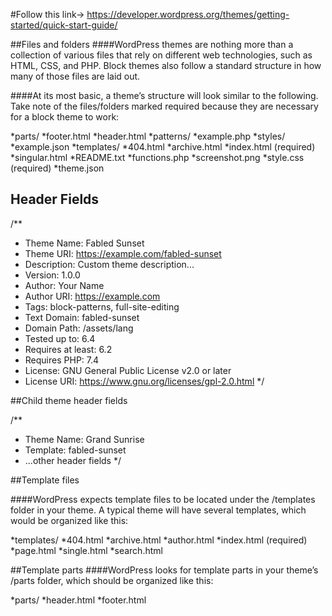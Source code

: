#Follow this link->
https://developer.wordpress.org/themes/getting-started/quick-start-guide/

##Files and folders
####WordPress themes are nothing more than a collection of various files that rely on different web technologies, such as HTML, CSS, and PHP. Block themes also follow a standard structure in how many of those files are laid out.

####At its most basic, a theme’s structure will look similar to the following. Take note of the files/folders marked required because they are necessary for a block theme to work:

*parts/
*footer.html
*header.html
*patterns/
*example.php
*styles/
*example.json
*templates/
*404.html
*archive.html
*index.html (required)
*singular.html
*README.txt
*functions.php
*screenshot.png
*style.css (required)
\*theme.json

## Header Fields

/\*\*

- Theme Name: Fabled Sunset
- Theme URI: https://example.com/fabled-sunset
- Description: Custom theme description...
- Version: 1.0.0
- Author: Your Name
- Author URI: https://example.com
- Tags: block-patterns, full-site-editing
- Text Domain: fabled-sunset
- Domain Path: /assets/lang
- Tested up to: 6.4
- Requires at least: 6.2
- Requires PHP: 7.4
- License: GNU General Public License v2.0 or later
- License URI: https://www.gnu.org/licenses/gpl-2.0.html
  \*/

##Child theme header fields

/\*\*

- Theme Name: Grand Sunrise
- Template: fabled-sunset
- ...other header fields
  \*/

##Template files

####WordPress expects template files to be located under the /templates folder in your theme. A typical theme will have several templates, which would be organized like this:

*templates/
*404.html
*archive.html
*author.html
*index.html (required)
*page.html
*single.html
*search.html

##Template parts
####WordPress looks for template parts in your theme’s /parts folder, which should be organized like this:

*parts/
*header.html
\*footer.html
